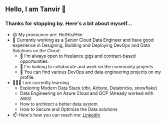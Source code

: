 ## Hello, I am Tanvir 👋
### Thanks for stopping by. Here's a bit about myself...
- 😄 My pronounce are: He/His/Him
- 🔭 Currently working as a Senior Cloud Data Engineer and have good experience in Designing, Building and Deploying DevOps and Data Solutions on the Cloud.
  - 👯  I'm always open to freelance gigs and contract-based opportunities.
  - 💬 I'm looking to collaborate and work on the community projects
  - 🤘 You can find various DevOps and data engineering projects on my profile.
- 🧑🏻‍🏫 I am currently learning
  - Exploring Modern Data Stack (dbt, Airbyte, Databricks, snowflake)
  - Data Engineering on Azure Cloud and GCP (Already worked with AWS)
  - How to architect a better data system
  - How to Secure and Optimize the Data solutions
- 📫 Here's how you can reach me: [LinkedIn](https://www.linkedin.com/in/tanvir0102/)

<!---
tanvir0102/tanvir0102 is a ✨ special ✨ repository because its `README.md` (this file) appears on your GitHub profile.
You can click the Preview link to take a look at your changes.
--->
